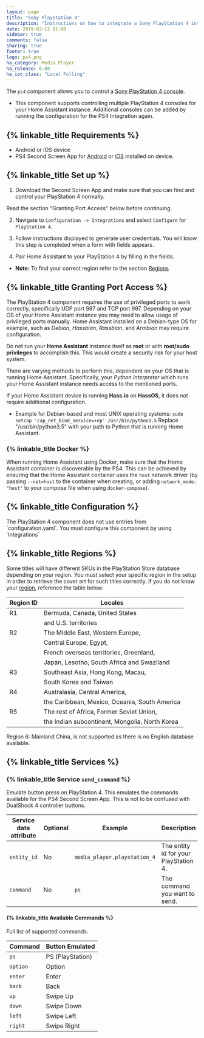 ```yaml
---
layout: page
title: "Sony PlayStation 4"
description: "Instructions on how to integrate a Sony PlayStation 4 into Home Assistant."
date: 2019-02-12 01:08
sidebar: true
comments: false
sharing: true
footer: true
logo: ps4.png
ha_category: Media Player
ha_release: 0.89
ha_iot_class: "Local Polling"
---
```


The `ps4` component allows you to control a
[Sony PlayStation 4 console](https://www.playstation.com/en-us/explore/ps4/).

- This component supports controlling multiple PlayStation 4 consoles for your Home Assistant instance. Additional consoles can be added by running the configuration for the PS4 Integration again.

## {% linkable_title Requirements %}

- Android or iOS device
- PS4 Second Screen App for [Android](https://play.google.com/store/apps/details?id=com.playstation.mobile2ndscreen&hl=en_US) or [iOS](https://itunes.apple.com/us/app/ps4-second-screen/id1201372796?mt=8) installed on device.

## {% linkable_title Set up %}

1. Download the Second Screen App and make sure that you can find and control your PlayStation 4 normally.

<p class='note'>
  Read the section "Granting Port Access" below before continuing.
</p>

2. Navigate to `Configuration -> Integrations` and select `Configure` for `PlayStation 4`.

3. Follow instructions displayed to generate user credentials. You will know this step is completed when a form with fields appears.

4. Pair Home Assistant to your PlayStation 4 by filling in the fields.
- **Note:** To find your correct region refer to the section [Regions](#regions)

## {% linkable_title Granting Port Access %}

The PlayStation 4 component requires the use of privileged ports to work correctly, specifically UDP port 987 and TCP port 997. Depending on your OS of your Home Assistant instance you may need to allow usage of privileged ports manually.
Home Assistant installed on a Debian-type OS for example, such as *Debian*, *Hassbian*, *Rassbian*, and *Armbian* may require configuration.

<p class='note warning'>
  Do not run your <b>Home Assistant</b> instance itself as <b>root</b> or with <b>root/sudo privileges</b> to accomplish this. This would create a security risk for your host system.
</p>

There are varying methods to perform this, dependent on your OS that is running Home Assistant. Specifically, your *Python Interpreter* which runs your Home Assistant instance needs access to the mentioned ports.

<p class='note'>
  If your Home Assistant device is running <b>Hass.io</b> on <b>HassOS</b>, it does not require additional configuration.
</p>

- Example for Debian-based and most UNIX operating systems:
`sudo setcap 'cap_net_bind_service=+ep' /usr/bin/python3.5`
Replace "/usr/bin/python3.5" with your path to Python that is running Home Assistant.

### {% linkable_title Docker %}

When running Home Assistant using Docker, make sure that the Home Assistant container is discoverable by the PS4. This can be achieved by ensuring that the Home Assistant container uses the `host` network driver (by passing `--net=host` to the container when creating, or adding `network_mode: "host"` to your compose file when using `docker-compose`).

## {% linkable_title Configuration %}

<p class='note'>
  The PlayStation 4 component does not use entries from `configuration.yaml`. You must configure this component by using `Integrations`
</p>

## {% linkable_title Regions %}

Some titles will have different SKUs in the PlayStation Store database depending on your region. You must select your specific region in the setup in order to retrieve the cover art for such titles correctly. If you do not know your [region](https://www.gamerbraves.com/ps4-games-region-codes-explained/), reference the table below:

|  Region ID  |  Locales                                       |
| ----------- | ---------------------------------------------- |
| R1          | Bermuda, Canada, United States                 |
|             | and U.S. territories                           |
| R2          | The Middle East, Western Europe,               |
|             | Central Europe, Egypt,                         |
|             | French overseas territories, Greenland,        |
|             | Japan, Lesotho, South Africa and Swaziland     |
| R3          | Southeast Asia, Hong Kong, Macau,              |
|             | South Korea and Taiwan                         |
| R4          | Australasia, Central America,                  |
|             | the Caribbean, Mexico, Oceania, South America  |
| R5          | The rest of Africa, Former Soviet Union,       |
|             | the Indian subcontinent, Mongolia, North Korea |

<p class='note'>
  Region 6: Mainland China, is not supported as there is no English database available.
</p>

## {% linkable_title Services %}

### {% linkable_title Service `send_command` %}

Emulate button press on PlayStation 4. This emulates the commands available for the PS4 Second Screen App. This is not to be confused with DualShock 4 controller buttons.

| Service data attribute | Optional | Example                      | Description                           |
| ---------------------- | -------- | ---------------------------- | ------------------------------------- |
| `entity_id`            | No       | `media_player.playstation_4` | The entity id for your PlayStation 4. |
| `command`              | No       | `ps`                         | The command you want to send.         |

#### {% linkable_title Available Commands %}

Full list of supported commands.

| Command  | Button Emulated  |
| -------- | ---------------- |
| `ps`     | PS (PlayStation) |
| `option` | Option           |
| `enter`  | Enter            |
| `back`   | Back             |
| `up`     | Swipe Up         |
| `down`   | Swipe Down       |
| `left`   | Swipe Left       |
| `right`  | Swipe Right      |
